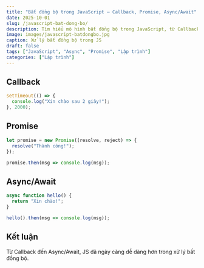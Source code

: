 ```yaml
---
title: "Bất đồng bộ trong JavaScript – Callback, Promise, Async/Await"
date: 2025-10-01
slug: /javascript-bat-dong-bo/
description: Tìm hiểu mô hình bất đồng bộ trong JavaScript, từ Callback đến Promise và Async/Await.
image: images/javascript-batdongbo.jpg
caption: Xử lý bất đồng bộ trong JS
draft: false
tags: ["JavaScript", "Async", "Promise", "Lập trình"]
categories: ["Lập trình"]
---
```


## Callback
```javascript
setTimeout(() => {
  console.log("Xin chào sau 2 giây!");
}, 2000);
```

## Promise
```javascript
let promise = new Promise((resolve, reject) => {
  resolve("Thành công!");
});

promise.then(msg => console.log(msg));
```

## Async/Await
```javascript
async function hello() {
  return "Xin chào!";
}

hello().then(msg => console.log(msg));
```

## Kết luận

Từ Callback đến Async/Await, JS đã ngày càng dễ dàng hơn trong xử lý bất đồng bộ.